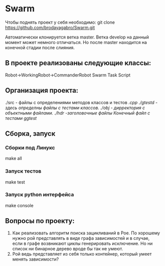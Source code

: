 # Swarm

Чтобы поднять проект у себя необходимо:
git clone https://github.com/brodayagabro/Swarm.git

Автоматически клонируется ветка master. Ветка develop на данный момент может немного отличаться. Но после master находится на конечной стадии после слияния.

## В проекте реализованы следующие классы:

Robot->WorkingRobot->CommanderRobot
Swarm
Task
Script


## Организация проекта:
./src -  файлы с определениями методов классов и тестов *.cpp
./gtestd - здесь определны файлы с тестами классов.
./obj - дирректория с объектными файлами.
./hdr -заголовочные файлы
Конечный файл с тестами ggtest*
## Сборка, запуск

### Сборки под Линукс
make all

### Запуск тестов
make test
### Запуск python интерфейса
make console

## Вопросы по проекту:
1) Как реализовать алгоритм поиска зацикливаний в Рое. По хорошему нужно рой представлять в виде графа зависимостей и в случае, если в графе возвникают циклы генерировать исключение. Но ни список ни бинарное дерево вроде бы так не умеют.
2) Рой ведь представляет из себя только контейнер, который умеет менять зависимости?
